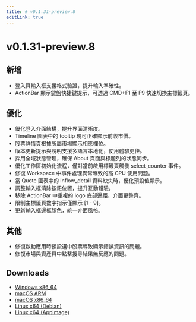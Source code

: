 ```yaml
---
title: # v0.1.31-preview.8
editLink: true
---
```


# v0.1.31-preview.8  <Badge type="warning" text="preview" />

## 新增

- 登入頁輸入框支援格式驗證，提升輸入準確性。
- ActionBar 顯示鍵盤快捷鍵提示，可透過 CMD+F1 至 F9 快速切換主標籤頁。

## 優化

- 優化登入介面結構，提升界面清晰度。
- Timeline 圖表中的 tooltip 現可正確顯示前收市價。
- 股票詳情頁根據所屬市場顯示相應欄位。
- 版本更新提示與說明支援多語言本地化，使用體驗更佳。
- 採用全域狀態管理，確保 About 頁面與標題列的狀態同步。
- 優化工作區初始化流程，僅對當前啟用標籤頁觸發 select_counter 事件。
- 修復 Workspace 中事件處理異常導致的高 CPU 使用問題。
- 當 Quote 圖表中的 inflow_detail 資料缺失時，優化預設值顯示。
- 調整輸入框清除按鈕位置，提升互動體驗。
- 移除 ActionBar 中重複的 logo 底部邊距，介面更整齊。
- 限制主標籤頁數字指示僅顯示 [1 - 9]。
- 更新輸入框邊框顏色，統一介面風格。

## 其他

- 修復啟動應用時預設選中股票導致顯示錯誤資訊的問題。
- 修復市場與資產頁中點擊搜尋結果無反應的問題。

## Downloads

- [Windows x86_64](https://assets.lbkrs.com/github/release/longbridge-desktop/preview/longbridge-v0.1.31-preview.8-windows-x86_64.zip)
- [macOS ARM](https://assets.lbkrs.com/github/release/longbridge-desktop/preview/longbridge-v0.1.31-preview.8-macos-aarch64.dmg)
- [macOS x86_64](https://assets.lbkrs.com/github/release/longbridge-desktop/preview/longbridge-v0.1.31-preview.8-macos-x86_64.dmg)
- [Linux x64 (Debian)](https://assets.lbkrs.com/github/release/longbridge-desktop/preview/longbridge-v0.1.31-preview.8-linux-x86_64.deb)
- [Linux x64 (AppImage)](https://assets.lbkrs.com/github/release/longbridge-desktop/preview/longbridge-v0.1.31-preview.8-linux-x86_64.AppImage)